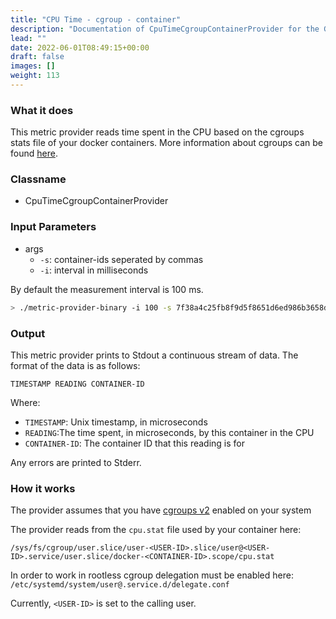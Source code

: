 ```yaml
---
title: "CPU Time - cgroup - container"
description: "Documentation of CpuTimeCgroupContainerProvider for the Green Metrics Tool"
lead: ""
date: 2022-06-01T08:49:15+00:00
draft: false
images: []
weight: 113
---
```

### What it does

This metric provider reads time spent in the CPU based on the cgroups stats file of your docker containers. More information about cgroups can be found [here](https://www.man7.org/linux/man-pages/man7/cgroups.7.html).

### Classname
- CpuTimeCgroupContainerProvider

### Input Parameters

- args
    - `-s`: container-ids seperated by commas
    - `-i`: interval in milliseconds

By default the measurement interval is 100 ms.

```bash
> ./metric-provider-binary -i 100 -s 7f38a4c25fb8f9d5f8651d6ed986b3658dba20d1f5fec98a1f71c141c2b48f4b,c3592e1385d63f9c7810470b12aa00f7d6f7c0e2b9981ac2bdb4371126a0660a
```

### Output

This metric provider prints to Stdout a continuous stream of data. The format of the data is as follows:

`TIMESTAMP READING CONTAINER-ID`

Where:
- `TIMESTAMP`: Unix timestamp, in microseconds
- `READING`:The time spent, in microseconds, by this container in the CPU
- `CONTAINER-ID`: The container ID that this reading is for

Any errors are printed to Stderr.

### How it works
The provider assumes that you have [cgroups v2](https://www.man7.org/linux/man-pages/man7/cgroups.7.html) enabled on your system

The provider reads from the `cpu.stat` file used by your container here:

```
/sys/fs/cgroup/user.slice/user-<USER-ID>.slice/user@<USER-ID>.service/user.slice/docker-<CONTAINER-ID>.scope/cpu.stat
```

In order to work in rootless cgroup delegation must be enabled here:
`/etc/systemd/system/user@.service.d/delegate.conf`

Currently, `<USER-ID>` is set to the calling user.
